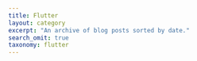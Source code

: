 ```yaml
---
title: Flutter
layout: category
excerpt: "An archive of blog posts sorted by date."
search_omit: true
taxonomy: flutter
---
```

